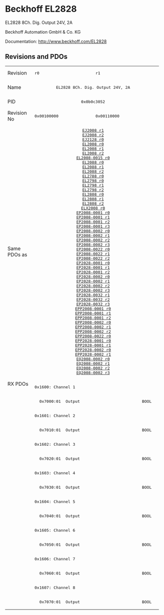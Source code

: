 # Beckhoff EL2828

EL2828 8Ch. Dig. Output 24V, 2A

Beckhoff Automation GmbH & Co. KG

Documentation: <a href="http://www.beckhoff.com/EL2828">http://www.beckhoff.com/EL2828</a>

## Revisions and PDOs
<table>
<tr >
<td class="first">Revision</td>
<td ><pre>r0</pre></td>
<td ><pre>r1</pre></td>
</tr>
<tr >
<td class="first">Name</td>
<td  colspan=2 align="center"><pre>EL2828 8Ch. Dig. Output 24V, 2A</pre></td>
</tr>
<tr >
<td class="first">PID</td>
<td  colspan=2 align="center"><pre>0x0b0c3052</pre></td>
</tr>
<tr >
<td class="first">Revision No</td>
<td ><pre>0x00100000</pre></td>
<td ><pre>0x00110000</pre></td>
</tr>
<tr >
<td class="first">Same PDOs as</td>
<td  colspan=2 align="center"><pre><a href="EJ2008">EJ2008 r1</a><br/><a href="EJ2008">EJ2008 r2</a><br/><a href="EJ2128">EJ2128 r0</a><br/><a href="EL2008">EL2008 r0</a><br/><a href="EL2008">EL2008 r1</a><br/><a href="EL2008">EL2008 r2</a><br/><a href="EL2008-0015">EL2008-0015 r0</a><br/><a href="EL2088">EL2088 r0</a><br/><a href="EL2088">EL2088 r1</a><br/><a href="EL2088">EL2088 r2</a><br/><a href="EL2788">EL2788 r0</a><br/><a href="EL2798">EL2798 r0</a><br/><a href="EL2798">EL2798 r1</a><br/><a href="EL2798">EL2798 r2</a><br/><a href="EL2808">EL2808 r0</a><br/><a href="EL2808">EL2808 r1</a><br/><a href="EL2808">EL2808 r2</a><br/><a href="ELX2008">ELX2008 r0</a><br/><a href="EP2008-0001">EP2008-0001 r0</a><br/><a href="EP2008-0001">EP2008-0001 r1</a><br/><a href="EP2008-0001">EP2008-0001 r2</a><br/><a href="EP2008-0001">EP2008-0001 r3</a><br/><a href="EP2008-0002">EP2008-0002 r0</a><br/><a href="EP2008-0002">EP2008-0002 r1</a><br/><a href="EP2008-0002">EP2008-0002 r2</a><br/><a href="EP2008-0002">EP2008-0002 r3</a><br/><a href="EP2008-0022">EP2008-0022 r0</a><br/><a href="EP2008-0022">EP2008-0022 r1</a><br/><a href="EP2008-0022">EP2008-0022 r2</a><br/><a href="EP2028-0001">EP2028-0001 r0</a><br/><a href="EP2028-0001">EP2028-0001 r1</a><br/><a href="EP2028-0001">EP2028-0001 r2</a><br/><a href="EP2028-0002">EP2028-0002 r0</a><br/><a href="EP2028-0002">EP2028-0002 r1</a><br/><a href="EP2028-0002">EP2028-0002 r2</a><br/><a href="EP2028-0002">EP2028-0002 r3</a><br/><a href="EP2028-0032">EP2028-0032 r1</a><br/><a href="EP2028-0032">EP2028-0032 r2</a><br/><a href="EP2028-0032">EP2028-0032 r3</a><br/><a href="EPP2008-0001">EPP2008-0001 r0</a><br/><a href="EPP2008-0001">EPP2008-0001 r1</a><br/><a href="EPP2008-0001">EPP2008-0001 r2</a><br/><a href="EPP2008-0002">EPP2008-0002 r0</a><br/><a href="EPP2008-0002">EPP2008-0002 r1</a><br/><a href="EPP2008-0002">EPP2008-0002 r2</a><br/><a href="EPP2008-0022">EPP2008-0022 r0</a><br/><a href="EPP2028-0001">EPP2028-0001 r0</a><br/><a href="EPP2028-0001">EPP2028-0001 r1</a><br/><a href="EPP2028-0002">EPP2028-0002 r0</a><br/><a href="EPP2028-0002">EPP2028-0002 r1</a><br/><a href="EQ2008-0002">EQ2008-0002 r0</a><br/><a href="EQ2008-0002">EQ2008-0002 r1</a><br/><a href="EQ2008-0002">EQ2008-0002 r2</a><br/><a href="EQ2008-0002">EQ2008-0002 r3</a></pre></td>
</tr>
<tr class="rxpdo pdosection">
<td class="first" rowspan=16 valign=top>RX PDOs</td>
<td colspan=2 align="left"><pre>0x1600: Channel 1</pre></td>
<td></td>
</tr>
<tr class="rxpdo">
<td class="first" colspan=2 align="left"><pre>  0x7000:01  Output                          BOOL</pre></td>
</tr>
<tr class="rxpdo pdosection">
<td class="first" colspan=2 align="left"><pre>0x1601: Channel 2</pre></td>
</tr>
<tr class="rxpdo">
<td class="first" colspan=2 align="left"><pre>  0x7010:01  Output                          BOOL</pre></td>
</tr>
<tr class="rxpdo pdosection">
<td class="first" colspan=2 align="left"><pre>0x1602: Channel 3</pre></td>
</tr>
<tr class="rxpdo">
<td class="first" colspan=2 align="left"><pre>  0x7020:01  Output                          BOOL</pre></td>
</tr>
<tr class="rxpdo pdosection">
<td class="first" colspan=2 align="left"><pre>0x1603: Channel 4</pre></td>
</tr>
<tr class="rxpdo">
<td class="first" colspan=2 align="left"><pre>  0x7030:01  Output                          BOOL</pre></td>
</tr>
<tr class="rxpdo pdosection">
<td class="first" colspan=2 align="left"><pre>0x1604: Channel 5</pre></td>
</tr>
<tr class="rxpdo">
<td class="first" colspan=2 align="left"><pre>  0x7040:01  Output                          BOOL</pre></td>
</tr>
<tr class="rxpdo pdosection">
<td class="first" colspan=2 align="left"><pre>0x1605: Channel 6</pre></td>
</tr>
<tr class="rxpdo">
<td class="first" colspan=2 align="left"><pre>  0x7050:01  Output                          BOOL</pre></td>
</tr>
<tr class="rxpdo pdosection">
<td class="first" colspan=2 align="left"><pre>0x1606: Channel 7</pre></td>
</tr>
<tr class="rxpdo">
<td class="first" colspan=2 align="left"><pre>  0x7060:01  Output                          BOOL</pre></td>
</tr>
<tr class="rxpdo pdosection">
<td class="first" colspan=2 align="left"><pre>0x1607: Channel 8</pre></td>
</tr>
<tr class="rxpdo">
<td class="first" colspan=2 align="left"><pre>  0x7070:01  Output                          BOOL</pre></td>
</tr>
</table>
